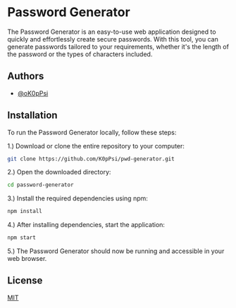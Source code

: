 
# Password Generator

The Password Generator is an easy-to-use web application designed to quickly and effortlessly create secure passwords. With this tool, you can generate passwords tailored to your requirements, whether it's the length of the password or the types of characters included.

## Authors

- [@oK0pPsi](https://github.com/K0pPsi)


## Installation

To run the Password Generator locally, follow these steps:

1.) Download or clone the entire repository to your computer:

```bash
git clone https://github.com/K0pPsi/pwd-generator.git
```
2.) Open the downloaded directory:

````bash
cd password-generator
````
3.) Install the required dependencies using npm:

````bash
npm install
````
4.) After installing dependencies, start the application:
````bash
npm start
````
5.) The Password Generator should now be running and accessible in your web browser.
## License

[MIT](https://choosealicense.com/licenses/mit/)

